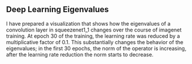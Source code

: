<link href="https://fonts.googleapis.com/css?family=Roboto:300" rel="stylesheet">

## Deep Learning Eigenvalues

I have prepared a visualization that shows how the eigenvalues of a convolution layer in squeezenet1_1 changes over the course of imagenet training. At epoch 30 of the training, the learning rate was reduced by a multiplicative factor of 0.1. This substantially changes the behavior of the eigenvalues; in the first 30 epochs, the norm of the operator is increasing, after the learning rate reduction the norm starts to decrease.
<link rel="stylesheet" href="https://whadup.github.io/Resultate/style.css">
<script src="https://d3js.org/d3.v3.min.js" ></script>

<script src="https://whadup.github.io/Resultate/script.js"> </script>
<div id='d3div'></div>
